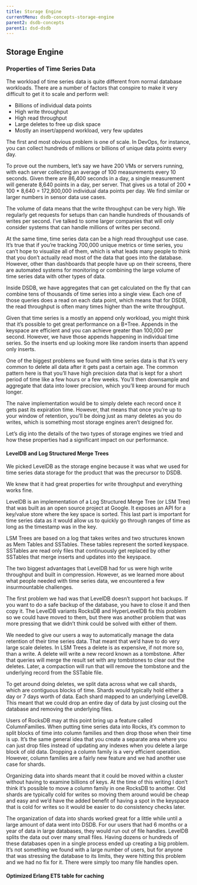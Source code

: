 ```yaml
---
title: Storage Engine
currentMenu: dsdb-concepts-storage-engine
parent2: dsdb-concepts
parent1: dsd-dsdb
---
```


## Storage Engine

### Properties of Time Series Data

The workload of time series data is quite different from normal database workloads.
There are a number of factors that conspire to make it very difficult to get it to scale and perform well:

* Billions of individual data points
* High write throughput
* High read throughput
* Large deletes to free up disk space
* Mostly an insert/append workload, very few updates

The first and most obvious problem is one of scale.
In DevOps, for instance, you can collect hundreds of millions or billions of unique data points every day.

To prove out the numbers, let’s say we have 200 VMs or servers running, with each server collecting an average of 100 measurements every 10 seconds.
Given there are 86,400 seconds in a day, a single measurement will generate 8,640 points in a day, per server.
That gives us a total of 200 * 100 * 8,640 = 172,800,000 individual data points per day.
We find similar or larger numbers in sensor data use cases.

The volume of data means that the write throughput can be very high.
We regularly get requests for setups than can handle hundreds of thousands of writes per second.
I’ve talked to some larger companies that will only consider systems that can handle millions of writes per second.

At the same time, time series data can be a high read throughput use case.
It’s true that if you’re tracking 700,000 unique metrics or time series, you can’t hope to visualize all of them, which is what leads many people to think that you don’t actually read most of the data that goes into the database.
However, other than dashboards that people have up on their screens, there are automated systems for monitoring or combining the large volume of time series data with other types of data.

Inside DSDB, we have aggregates that can get calculated on the fly that can combine tens of thousands of time series into a single view.
Each one of those queries does a read on each data point, which means that for DSDB, the read throughput is often many times higher than the write throughput.

Given that time series is a mostly an append only workload, you might think that it’s possible to get great performance on a B+Tree.
Appends in the keyspace are efficient and you can achieve greater than 100,000 per second.
However, we have those appends happening in individual time series.
So the inserts end up looking more like random inserts than append only inserts.

One of the biggest problems we found with time series data is that it’s very common to delete all data after it gets past a certain age.
The common pattern here is that you’ll have high precision data that is kept for a short period of time like a few hours or a few weeks.
You’ll then downsample and aggregate that data into lower precision, which you’ll keep around for much longer.

The naive implementation would be to simply delete each record once it gets past its expiration time.
However, that means that once you’re up to your window of retention, you’ll be doing just as many deletes as you do writes, which is something most storage engines aren’t designed for.

Let’s dig into the details of the two types of storage engines we tried and how these properties had a significant impact on our performance.

#### LevelDB and Log Structured Merge Trees

We picked LevelDB as the storage engine because it was what we used for time series data storage for the product that was the precursor to DSDB.

We knew that it had great properties for write throughput and everything works fine.

LevelDB is an implementation of a Log Structured Merge Tree (or LSM Tree) that was built as an open source project at Google.
It exposes an API for a key/value store where the key space is sorted.
This last part is important for time series data as it would allow us to quickly go through ranges of time as long as the timestamp was in the key.

LSM Trees are based on a log that takes writes and two structures known as Mem Tables and SSTables.
These tables represent the sorted keyspace.
SSTables are read only files that continuously get replaced by other SSTables that merge inserts and updates into the keyspace.

The two biggest advantages that LevelDB had for us were high write throughput and built in compression.
However, as we learned more about what people needed with time series data, we encountered a few insurmountable challenges.

The first problem we had was that LevelDB doesn’t support hot backups.
If you want to do a safe backup of the database, you have to close it and then copy it.
The LevelDB variants RocksDB and HyperLevelDB fix this problem so we could have moved to them, but there was another problem that was more pressing that we didn’t think could be solved with either of them.

We needed to give our users a way to automatically manage the data retention of their time series data.
That meant that we’d have to do very large scale deletes.
In LSM Trees a delete is as expensive, if not more so, than a write.
A delete will write a new record known as a tombstone.
After that queries will merge the result set with any tombstones to clear out the deletes.
Later, a compaction will run that will remove the tombstone and the underlying record from the SSTable file.

To get around doing deletes, we split data across what we call shards, which are contiguous blocks of time.
Shards would typically hold either a day or 7 days worth of data.
Each shard mapped to an underlying LevelDB.
This meant that we could drop an entire day of data by just closing out the database and removing the underlying files.

Users of RocksDB may at this point bring up a feature called ColumnFamilies.
When putting time series data into Rocks, it’s common to split blocks of time into column families and then drop those when their time is up.
It’s the same general idea that you create a separate area where you can just drop files instead of updating any indexes when you delete a large block of old data.
Dropping a column family is a very efficient operation.
However, column families are a fairly new feature and we had another use case for shards.

Organizing data into shards meant that it could be moved within a cluster without having to examine billions of keys.
At the time of this writing I don’t think it’s possible to move a column family in one RocksDB to another.
Old shards are typically cold for writes so moving them around would be cheap and easy and we’d have the added benefit of having a spot in the keyspace that is cold for writes so it would be easier to do consistency checks later.

The organization of data into shards worked great for a little while until a large amount of data went into DSDB.
For our users that had 6 months or a year of data in large databases, they would run out of file handles.
LevelDB splits the data out over many small files.
Having dozens or hundreds of these databases open in a single process ended up creating a big problem.
It’s not something we found with a large number of users, but for anyone that was stressing the database to its limits, they were hitting this problem and we had no fix for it.
There were simply too many file handles open.

#### Optimized Erlang ETS table for caching
